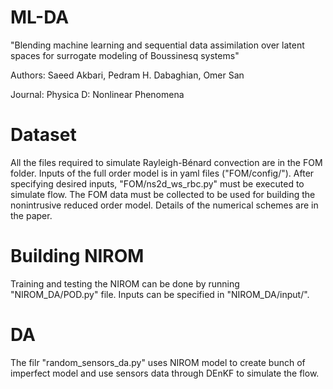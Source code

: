 # ML-DA

"Blending machine learning and sequential data assimilation over latent spaces for surrogate modeling of Boussinesq systems"

Authors: Saeed Akbari, Pedram H. Dabaghian, Omer San

Journal: Physica D: Nonlinear Phenomena

# Dataset

All the files required to simulate Rayleigh-Bénard convection are in the FOM folder.
Inputs of the full order model is in yaml files ("FOM/config/"). After specifying desired inputs, "FOM/ns2d_ws_rbc.py" must be executed to simulate flow.
The FOM data must be collected to be used for building the nonintrusive reduced order model.
Details of the numerical schemes are in the paper.

# Building NIROM

Training and testing the NIROM can be done by running "NIROM_DA/POD.py" file. Inputs can be specified in "NIROM_DA/input/".

# DA

The filr "random_sensors_da.py" uses NIROM model to create bunch of imperfect model and use sensors data through DEnKF to simulate the flow.
